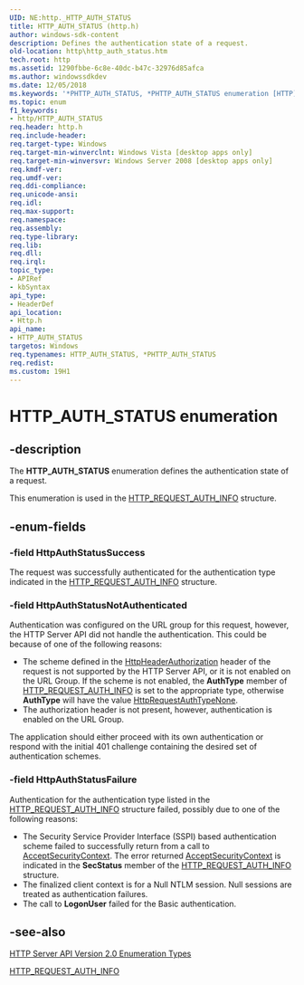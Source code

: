 ```yaml
---
UID: NE:http._HTTP_AUTH_STATUS
title: HTTP_AUTH_STATUS (http.h)
author: windows-sdk-content
description: Defines the authentication state of a request.
old-location: http\http_auth_status.htm
tech.root: http
ms.assetid: 1290fbbe-6c8e-40dc-b47c-32976d85afca
ms.author: windowssdkdev
ms.date: 12/05/2018
ms.keywords: '*PHTTP_AUTH_STATUS, *PHTTP_AUTH_STATUS enumeration [HTTP], HTTP_AUTH_STATUS, HTTP_AUTH_STATUS enumeration [HTTP], HttpAuthStatusFailure, HttpAuthStatusNotAuthenticated, HttpAuthStatusSuccess, http.http_auth_status, http/*PHTTP_AUTH_STATUS, http/HTTP_AUTH_STATUS, http/HttpAuthStatusFailure, http/HttpAuthStatusNotAuthenticated, http/HttpAuthStatusSuccess'
ms.topic: enum
f1_keywords:
- http/HTTP_AUTH_STATUS
req.header: http.h
req.include-header: 
req.target-type: Windows
req.target-min-winverclnt: Windows Vista [desktop apps only]
req.target-min-winversvr: Windows Server 2008 [desktop apps only]
req.kmdf-ver: 
req.umdf-ver: 
req.ddi-compliance: 
req.unicode-ansi: 
req.idl: 
req.max-support: 
req.namespace: 
req.assembly: 
req.type-library: 
req.lib: 
req.dll: 
req.irql: 
topic_type:
- APIRef
- kbSyntax
api_type:
- HeaderDef
api_location:
- Http.h
api_name:
- HTTP_AUTH_STATUS
targetos: Windows
req.typenames: HTTP_AUTH_STATUS, *PHTTP_AUTH_STATUS
req.redist: 
ms.custom: 19H1
---
```


# HTTP_AUTH_STATUS enumeration


## -description


The <b>HTTP_AUTH_STATUS</b> enumeration defines the authentication state of a request.

This enumeration is used  in the <a href="https://docs.microsoft.com/windows/desktop/api/http/ns-http-http_request_auth_info">HTTP_REQUEST_AUTH_INFO</a> structure.


## -enum-fields




### -field HttpAuthStatusSuccess

The request was successfully authenticated for the authentication type indicated in the <a href="https://docs.microsoft.com/windows/desktop/api/http/ns-http-http_request_auth_info">HTTP_REQUEST_AUTH_INFO</a> structure.


### -field HttpAuthStatusNotAuthenticated

Authentication was configured on the URL group for this request, however, the HTTP Server API did not handle the authentication. This could be because of one of the following reasons:

<ul>
<li>	The scheme defined in the <a href="https://docs.microsoft.com/windows/desktop/api/http/ne-http-http_header_id">HttpHeaderAuthorization</a> header of the request is not supported by the HTTP Server API, or it is not enabled on the URL Group. If the scheme is not enabled, the <b>AuthType</b> member of <a href="https://docs.microsoft.com/windows/desktop/api/http/ns-http-http_request_auth_info">HTTP_REQUEST_AUTH_INFO</a> is set to the appropriate type, otherwise <b>AuthType</b> will have the value <a href="https://docs.microsoft.com/windows/desktop/api/http/ne-http-http_request_auth_type">HttpRequestAuthTypeNone</a>. 
</li>
<li>The authorization header is not present, however, authentication is enabled on the URL Group.</li>
</ul>
The application should either proceed with its own authentication or respond with the initial 401 challenge containing the desired set of authentication schemes.


### -field HttpAuthStatusFailure

Authentication for the authentication type listed in the <a href="https://docs.microsoft.com/windows/desktop/api/http/ns-http-http_request_auth_info">HTTP_REQUEST_AUTH_INFO</a>   structure failed, possibly due to one of the following reasons:<ul>
<li>The Security Service Provider Interface (SSPI) based authentication scheme failed to successfully return from a call to <a href="Http://go.microsoft.com/fwlink/p/?linkid=83940">AcceptSecurityContext</a>. The error returned <a href="Http://go.microsoft.com/fwlink/p/?linkid=83940">AcceptSecurityContext</a> is indicated in the <b>SecStatus</b> member of the <a href="https://docs.microsoft.com/windows/desktop/api/http/ns-http-http_request_auth_info">HTTP_REQUEST_AUTH_INFO</a> structure.</li>
<li>The finalized client context is for a Null NTLM session. Null sessions are treated as authentication failures.</li>
<li>The call to  <b>LogonUser</b> failed for the Basic authentication.</li>
</ul>



## -see-also




<a href="https://docs.microsoft.com/windows/desktop/Http/http-server-api-version-2-0-enumeration-types">HTTP Server API Version 2.0 Enumeration Types</a>



<a href="https://docs.microsoft.com/windows/desktop/api/http/ns-http-http_request_auth_info">HTTP_REQUEST_AUTH_INFO</a>
 

 

